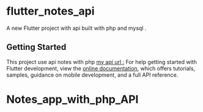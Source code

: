 # flutter_notes_api

A new Flutter project with api built with php and mysql .


## Getting Started

This project use api notes with php 
[my api url :](https://github.com/ismailasnoune/Notes_API_PHP)
For help getting started with Flutter development, view the
[online documentation](https://docs.flutter.dev/), which offers tutorials,
samples, guidance on mobile development, and a full API reference.
# Notes_app_with_php_API
